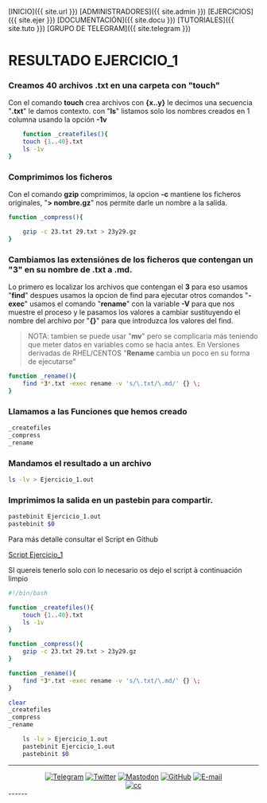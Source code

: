 [INICIO]({{ site.url }})  [ADMINISTRADORES]({{ site.admin }}) [EJERCICIOS]({{ site.ejer }}) [DOCUMENTACIÓN]({{ site.docu }}) [TUTORIALES]({{ site.tuto }}) [GRUPO DE TELEGRAM]({{ site.telegram }})

#   RESULTADO EJERCICIO_1

### Creamos 40 archivos .txt en una carpeta con "touch"

Con el comando **touch** crea archivos con **{x..y}** le decimos una secuencia "**.txt**" le damos contexto.
con "**ls**" listamos solo los nombres creados en 1 columna usando la opción **-1v**

```bash 
	function _createfiles(){
	touch {1..40}.txt
	ls -1v
}
```

### Comprimimos los ficheros

Con el comando **gzip** comprimimos, la opcion **-c** mantiene los ficheros originales, "**> nombre.gz**" nos permite darle un nombre a la salida.

```bash 
function _compress(){

	gzip -c 23.txt 29.txt > 23y29.gz
}
```

### Cambiamos las extensiónes de los ficheros que contengan un "3" en su nombre de .txt a .md.

Lo primero es localizar los archivos que contengan el **3** para eso usamos "**find**" despues usamos la opcion de find para ejecutar otros comandos "**-exec**" usamos el comando "**rename**" con la variable **-V** para que nos muestre el proceso  y le pasamos los valores a cambiar sustituyendo el nombre del archivo por "**{}**" para que introduzca los valores del find.

>NOTA: tambien se puede usar "**mv**" pero se complicaria más teniendo que meter datos en variables como se hacia antes.
En Versiones derivadas de RHEL/CENTOS "**Rename** cambia un poco en su forma de ejecutarse"

```bash 
function _rename(){
	find *3*.txt -exec rename -v 's/\.txt/\.md/' {} \;
}
```
### Llamamos a las Funciones que hemos creado

```bash 
_createfiles
_compress
_rename
```

### Mandamos el resultado a un archivo 
```bash 
ls -lv > Ejercicio_1.out
```
### Imprimimos la salida en un pastebin para compartir.

```bash 
pastebinit Ejercicio_1.out
pastebinit $0
```

Para más detalle consultar el Script en Github

[Script Ejercicio_1](https://github.com/EliasNP/t.me-shell_cli_bash_scripting/blob/master/ejercicio_1/%40EliasNieva/Ejercicio_1.sh)

SI quereis tenerlo solo con lo necesario os dejo el script à continuación limpio

```bash
#!/bin/bash  

function _createfiles(){
	touch {1..40}.txt
	ls -1v
}

function _compress(){
	gzip -c 23.txt 29.txt > 23y29.gz
}

function _rename(){
	find *3*.txt -exec rename -v 's/\.txt/\.md/' {} \;
}

clear
_createfiles
_compress
_rename

	ls -lv > Ejercicio_1.out
	pastebinit Ejercicio_1.out
	pastebinit $0
```

------
<center>
<a href="https://t.me/shell_cli_bash_scripting"><img src="{{ site.img_telegram }}" alt="Telegram"/></a>
<a href="https://twitter.com/EliasNieva"><img src="{{ site.img_twitter }}" alt="Twitter"/></a>
<a href="https://mastodon.social/@EliasNieva"><img src="{{ site.img_mastodon }}" alt="Mastodon"/></a>
<a href="https://github.com/EliasNP"><img src="{{ site.img_github }}" alt="GitHub"/></a>
<a href="mailto:eliasnievap@protonmail.com"><img src="{{ site.img_mail }}" alt="E-mail"/></a>
<Br>
<a href="mailto:eliasnievap@protonmail.com"><img src="{{ site.img_creative }}" alt="cc"/></a>
</center>
------